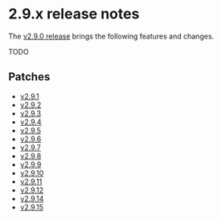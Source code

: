# 2.9.x release notes

The [v2.9.0 release](https://github.com/nats-io/nats-server/releases/tag/v2.8.0) brings the following features and changes.

TODO

## Patches

- [v2.9.1](https://github.com/nats-io/nats-server/releases/tag/v2.9.1)
- [v2.9.2](https://github.com/nats-io/nats-server/releases/tag/v2.9.2)
- [v2.9.3](https://github.com/nats-io/nats-server/releases/tag/v2.9.3)
- [v2.9.4](https://github.com/nats-io/nats-server/releases/tag/v2.9.4)
- [v2.9.5](https://github.com/nats-io/nats-server/releases/tag/v2.9.5)
- [v2.9.6](https://github.com/nats-io/nats-server/releases/tag/v2.9.6)
- [v2.9.7](https://github.com/nats-io/nats-server/releases/tag/v2.9.7)
- [v2.9.8](https://github.com/nats-io/nats-server/releases/tag/v2.9.8)
- [v2.9.9](https://github.com/nats-io/nats-server/releases/tag/v2.9.9)
- [v2.9.10](https://github.com/nats-io/nats-server/releases/tag/v2.9.10)
- [v2.9.11](https://github.com/nats-io/nats-server/releases/tag/v2.9.11)
- [v2.9.12](https://github.com/nats-io/nats-server/releases/tag/v2.9.12)
- [v2.9.14](https://github.com/nats-io/nats-server/releases/tag/v2.9.14)
- [v2.9.15](https://github.com/nats-io/nats-server/releases/tag/v2.9.15)
